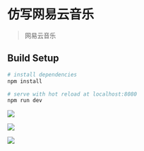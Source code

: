# 仿写网易云音乐

>  网易云音乐

## Build Setup

``` bash
# install dependencies
npm install

# serve with hot reload at localhost:8080
npm run dev
```

![](http://pxp4jq1w8.bkt.clouddn.com/mweb/15706884011161.jpg)

![](http://pxp4jq1w8.bkt.clouddn.com/mweb/15706884078809.jpg)

![](http://pxp4jq1w8.bkt.clouddn.com/mweb/15706884231025.jpg)
